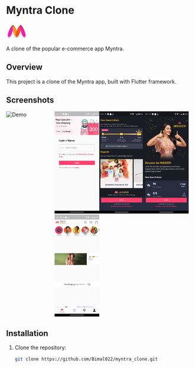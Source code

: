# Myntra Clone

![Myntra Clone Logo](assets/myntraLogo.png)

A clone of the popular e-commerce app Myntra.

## Overview

This project is a clone of the Myntra app, built with Flutter framework.

<h2>Screenshots</h2>

<div style="display: flex; flex-wrap: wrap;">
  <div style="flex: 1; max-width: 400px; margin-right: 10px;">
    <img src="assets/ScreenShots/Myntra Demo.gif" alt="Demo" width="100%">
  </div>
<div style="flex: 1; max-width: 400px;">
<div style="flex: 1; max-width: 400px;">
    <img src="assets/ScreenShots/ss3.jpg" alt="Screenshot 3" width="100%">
  </div>
    <img src="assets/ScreenShots/homescreen.jpg" alt="Screenshot 1" width="100%">
  </div>
  <div style="flex: 1; max-width: 400px;">
    <img src="assets/ScreenShots/ss1.jpg" alt="Screenshot 1" width="100%">
  </div>

  <div style="flex: 1; max-width: 400px; margin-right: 10px;">
    <img src="assets/ScreenShots/ss2.jpg" alt="Screenshot 2" width="100%">
  </div>
</div>

## Installation

1. Clone the repository:

   ```bash
   git clone https://github.com/Bimal022/myntra_clone.git
